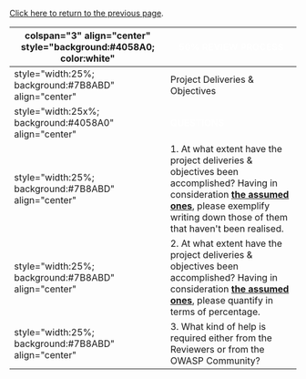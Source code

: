 [Click here to return to the previous
page](Project_Information:template_Application_Security_Verification_Standard "wikilink").

| colspan="3" align="center" style="background:\#4058A0; color:white" | <font color="white">**50% REVIEW PROCESS**                                                                                                                                                                                                                                                                 |
| ------------------------------------------------------------------- | ---------------------------------------------------------------------------------------------------------------------------------------------------------------------------------------------------------------------------------------------------------------------------------------------------------- |
| style="width:25%; background:\#7B8ABD" align="center"               | Project Deliveries & Objectives                                                                                                                                                                                                                                                                            |
| style="width:25x%; background:\#4058A0" align="center"              | <font color="white">**QUESTIONS**                                                                                                                                                                                                                                                                          |
| style="width:25%; background:\#7B8ABD" align="center"               | 1\. At what extent have the project deliveries & objectives been accomplished? Having in consideration [**the assumed ones**](OWASP_Summer_of_Code_2008_Applications#OWASP_Application_Security_Verification_Standard "wikilink"), please exemplify writing down those of them that haven't been realised. |
| style="width:25%; background:\#7B8ABD" align="center"               | 2\. At what extent have the project deliveries & objectives been accomplished? Having in consideration [**the assumed ones**](OWASP_Summer_of_Code_2008_Applications#OWASP_Application_Security_Verification_Standard "wikilink"), please quantify in terms of percentage.                                 |
| style="width:25%; background:\#7B8ABD" align="center"               | 3\. What kind of help is required either from the Reviewers or from the OWASP Community?                                                                                                                                                                                                                   |